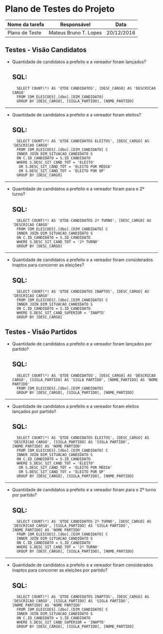 # Plano de Testes do Projeto #

| Nome da tarefa | Responsável | Data |
| ------------- | ------------- | ------------- |
| Plano de Teste | Mateus Bruno T. Lopes | 20/12/2016 |

## Testes - Visão Candidatos ##

* Quantidade de candidatos a prefeito e a vereador foram lançados?
	
   SQL:
    --
		SELECT COUNT(*) AS 'QTDE CANDIDATOS', [DESC_CARGO] AS 'DESCRICAO CARGO'
		FROM [DM_ELEICOES].[dbo].[DIM_CANDIDATO]
		GROUP BY [DESC_CARGO], [SIGLA_PARTIDO], [NOME_PARTIDO]

<hr>
   
* Quantidade de candidatos a prefeito e a vereador foram eleitos?
	
   SQL:
    --
		SELECT COUNT(*) AS 'QTDE CANDIDATOS ELEITOS', [DESC_CARGO] AS 'DESCRICAO CARGO'
		FROM [DM_ELEICOES].[dbo].[DIM_CANDIDATO] C
		INNER JOIN DIM_SITUACAO_CANDIDATO S
		ON C.ID_CANDIDATO = S.ID_CANDIDATO
		WHERE S.DESC_SIT_CAND_TOT = 'ELEITO'
   		 OR S.DESC_SIT_CAND_TOT = 'ELEITO POR MÉDIA'
   		 OR S.DESC_SIT_CAND_TOT = 'ELEITO POR QP'
		GROUP BY [DESC_CARGO]

<hr>

* Quantidade de candidatos a prefeito e a vereador foram para o 2º turno?

   SQL:
    --
		SELECT COUNT(*) AS 'QTDE CANDIDATOS 2º TURNO', [DESC_CARGO] AS 'DESCRICAO CARGO'
		FROM [DM_ELEICOES].[dbo].[DIM_CANDIDATO] C
		INNER JOIN DIM_SITUACAO_CANDIDATO S
		ON C.ID_CANDIDATO = S.ID_CANDIDATO
		WHERE S.DESC_SIT_CAND_TOT = '2º TURNO'
		GROUP BY [DESC_CARGO]

<hr>

* Quantidade de candidatos a prefeito e a vereador foram considerados inaptos para concorrer as eleições?

   SQL:
    --
		SELECT COUNT(*) AS 'QTDE CANDIDATOS INAPTOS', [DESC_CARGO] AS 'DESCRICAO CARGO'
		FROM [DM_ELEICOES].[dbo].[DIM_CANDIDATO] C
		INNER JOIN DIM_SITUACAO_CANDIDATO S
		ON C.ID_CANDIDATO = S.ID_CANDIDATO
		WHERE S.DESC_SIT_CAND_SUPERIOR = 'INAPTO'
		GROUP BY [DESC_CARGO]

## Testes - Visão Partidos ##

* Quantidade de candidatos a prefeito e a vereador foram lançados por partido?

   SQL:
    --
		SELECT COUNT(*) AS 'QTDE CANDIDATOS', [DESC_CARGO] AS 'DESCRICAO CARGO', [SIGLA_PARTIDO] AS 'SIGLA PARTIDO', [NOME_PARTIDO] AS 'NOME PARTIDO'
		FROM [DM_ELEICOES].[dbo].[DIM_CANDIDATO]
		GROUP BY [DESC_CARGO], [SIGLA_PARTIDO], [NOME_PARTIDO]

<hr>

* Quantidade de candidatos a prefeito e a vereador foram eleitos lançados por partido?

   SQL:
    --
		SELECT COUNT(*) AS 'QTDE CANDIDATOS ELEITOS', [DESC_CARGO] AS 'DESCRICAO CARGO', [SIGLA_PARTIDO] AS 'SIGLA PARTIDO', [NOME_PARTIDO] AS 'NOME PARTIDO'
		FROM [DM_ELEICOES].[dbo].[DIM_CANDIDATO] C
		INNER JOIN DIM_SITUACAO_CANDIDATO S
		ON C.ID_CANDIDATO = S.ID_CANDIDATO
		WHERE S.DESC_SIT_CAND_TOT = 'ELEITO'
   		 OR S.DESC_SIT_CAND_TOT = 'ELEITO POR MÉDIA'
   		 OR S.DESC_SIT_CAND_TOT = 'ELEITO POR QP'
		GROUP BY [DESC_CARGO], [SIGLA_PARTIDO], [NOME_PARTIDO]

<hr>

* Quantidade de candidatos a prefeito e a vereador foram para o 2º turno por partido?

   SQL:
    --
		SELECT COUNT(*) AS 'QTDE CANDIDATOS 2º TURNO', [DESC_CARGO] AS 'DESCRICAO CARGO', [SIGLA_PARTIDO] AS 'SIGLA PARTIDO', [NOME_PARTIDO] AS 'NOME PARTIDO'
		FROM [DM_ELEICOES].[dbo].[DIM_CANDIDATO] C
		INNER JOIN DIM_SITUACAO_CANDIDATO S
		ON C.ID_CANDIDATO = S.ID_CANDIDATO
		WHERE S.DESC_SIT_CAND_TOT = '2º TURNO'
		GROUP BY [DESC_CARGO], [SIGLA_PARTIDO], [NOME_PARTIDO]

<hr>

* Quantidade de candidatos a prefeito e a vereador foram considerados inaptos para concorrer as eleições por partido?

   SQL:
    --
		SELECT COUNT(*) AS 'QTDE CANDIDATOS INAPTOS', [DESC_CARGO] AS 'DESCRICAO CARGO', [SIGLA_PARTIDO] AS 'SIGLA PARTIDO', [NOME_PARTIDO] AS 'NOME PARTIDO'
		FROM [DM_ELEICOES].[dbo].[DIM_CANDIDATO] C
		INNER JOIN DIM_SITUACAO_CANDIDATO S
		ON C.ID_CANDIDATO = S.ID_CANDIDATO
		WHERE S.DESC_SIT_CAND_SUPERIOR = 'INAPTO'
		GROUP BY [DESC_CARGO], [SIGLA_PARTIDO], [NOME_PARTIDO]